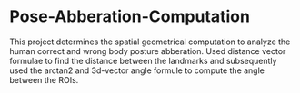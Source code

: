 # Pose-Abberation-Computation
This project determines the spatial geometrical computation to analyze the human correct and wrong body posture abberation. Used distance vector formulae to find the 
distance between the landmarks and subsequently used the arctan2 and 3d-vector angle formule to compute the angle between the ROIs.
